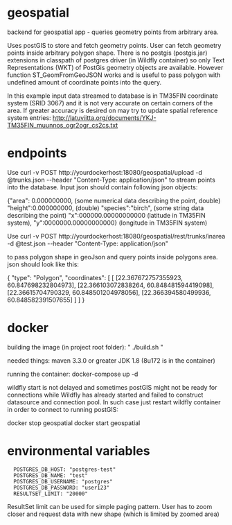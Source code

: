 # geospatial
backend for geospatial app - queries geometry points from arbitrary area.

Uses postGIS to store and fetch geometry points. User can fetch geometry points inside arbitrary polygon shape.
There is no postgis (postgis.jar) extensions in classpath of postgres driver (in Wildfly container) so only Text Representations (WKT) of PostGis geometry objects are available. However function ST_GeomFromGeoJSON works and is useful to pass polygon with undefined amount of coordinate points into the query.

In this example input data streamed to database is in TM35FIN coordinate system (SRID 3067) and it is not very accurate on certain corners of the area.
If greater accuracy is desired on may try to update spatial reference system entries: http://latuviitta.org/documents/YKJ-TM35FIN_muunnos_ogr2ogr_cs2cs.txt

# endpoints

Use curl -v POST http://yourdockerhost:18080/geospatial/upload -d @trunks.json --header "Content-Type: application/json"
to stream points into the database. Input json should contain following json objects:

{"area": 0.000000000, (some numerical data describing the point, double)
 "height":0.000000000, (double)
 "species":"birch", (some string data describing the point)
 "x":000000.00000000000 (latitude in TM35FIN system),
 "y":0000000.00000000000} (longitude in TM35FIN system)

Use curl -v POST http://yourdockerhost:18080/geospatial/rest/trunks/inarea -d @test.json --header "Content-Type: application/json"

to pass polygon shape in geoJson and query points inside polygons area. json should look like this:

{
	"type": "Polygon",
	"coordinates": [
		[
			[22.367672757355923, 60.847698232804973],
			[22.366103072838264, 60.848481594419098],
			[22.36615704790329, 60.848501204978056],
			[22.366394580499936, 60.848582391507655]
		]
	]
}

# docker

building the image (in project root folder): " ./build.sh "

needed things:
maven 3.3.0 or greater
JDK 1.8 (8u172 is in the container)

running the container: docker-compose up -d

wildfly start is not delayed and sometimes postGIS might not be ready for connections while 
Wildfly has already started and failed to construct datasource and connection pool. In such case just restart wildfly container
in order to connect to running postGIS:

docker stop geospatial
docker start geospatial

# environmental variables

      POSTGRES_DB_HOST: "postgres-test"
      POSTGRES_DB_NAME: "test"
      POSTGRES_DB_USERNAME: "postgres"
      POSTGRES_DB_PASSWORD: "user123"
      RESULTSET_LIMIT: "20000" 

ResultSet limit can be used for simple paging pattern. User has to zoom closer and request 
data with new shape (which is limited by zoomed area)










